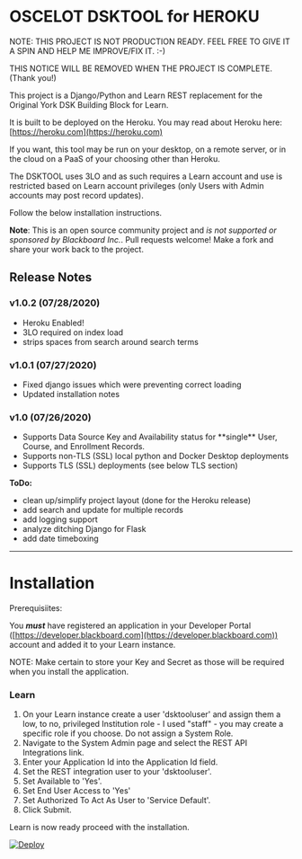 # OSCELOT DSKTOOL for HEROKU

NOTE: THIS PROJECT IS NOT PRODUCTION READY. FEEL FREE TO GIVE IT A SPIN AND HELP ME IMPROVE/FIX IT. :-)

THIS NOTICE WILL BE REMOVED WHEN THE PROJECT IS COMPLETE. (Thank you!)

This project is a Django/Python and Learn REST replacement for the Original York DSK Building Block for Learn.

It is built to be deployed on the Heroku. You may read about Heroku here: [https://heroku.com](https://heroku.com) 


If you want, this tool may be run on your desktop, on a remote server, or in the cloud on a PaaS of your choosing other than Heroku.

The DSKTOOL uses 3LO and as such requires a Learn account and use is restricted based on Learn account privileges (only Users with Admin accounts may post record updates).

Follow the below installation instructions.

**Note**: This is an open source community project and *is not supported or sponsored by Blackboard Inc.*. Pull requests welcome! Make a fork and share your work back to the project.

## Release Notes

### v1.0.2 (07/28/2020)
<ul>
  <li>Heroku Enabled!</li>
  <li>3LO required on index load</li>
  <li>strips spaces from search around search terms</li>
</ul>

### v1.0.1 (07/27/2020)
<ul>
  <li> Fixed django issues which were preventing correct loading </li>
  <li> Updated installation notes</li>
</ul>


### v1.0 (07/26/2020)
<ul>
  <li> Supports Data Source Key and Availability status for **single** User, Course, and Enrollment Records. </li>
  <li> Supports non-TLS (SSL) local python and Docker Desktop deployments
  <li> Supports TLS (SSL) deployments (see below TLS section)
</ul>

**ToDo:**
  <ul>
    <li>clean up/simplify project layout (done for the Heroku release)</li>
    <li>add search and update for multiple records</li>
    <li>add logging support</li>
    <li>analyze ditching Django for Flask</li>
    <li>add date timeboxing</li>
  </ul>
<hr>

# Installation

Prerequisiites:

You ***must*** have registered an application in your Developer Portal ([https://developer.blackboard.com](https://developer.blackboard.com)) account and added it to your Learn instance. 

NOTE: Make certain to store your Key and Secret as those will be required when you install the application.

### Learn
1. On your Learn instance create a user 'dsktooluser' and assign them a low, to no, privileged Institution role - I used "staff" - you may create a specific role if you choose. Do not assign a System Role. 
2. Navigate to the System Admin page and select the REST API Integrations link.
3. Enter your Application Id into the Application Id field.
2. Set the REST integration user to your 'dsktooluser'.
1. Set Available to 'Yes'.
1. Set End User Access to 'Yes'
1. Set Authorized To Act As User to 'Service Default'.
2. Click Submit.

Learn is now ready proceed with the installation.

<a href="https://heroku.com/deploy">
  <img src="https://www.herokucdn.com/deploy/button.svg" alt="Deploy">
</a>

